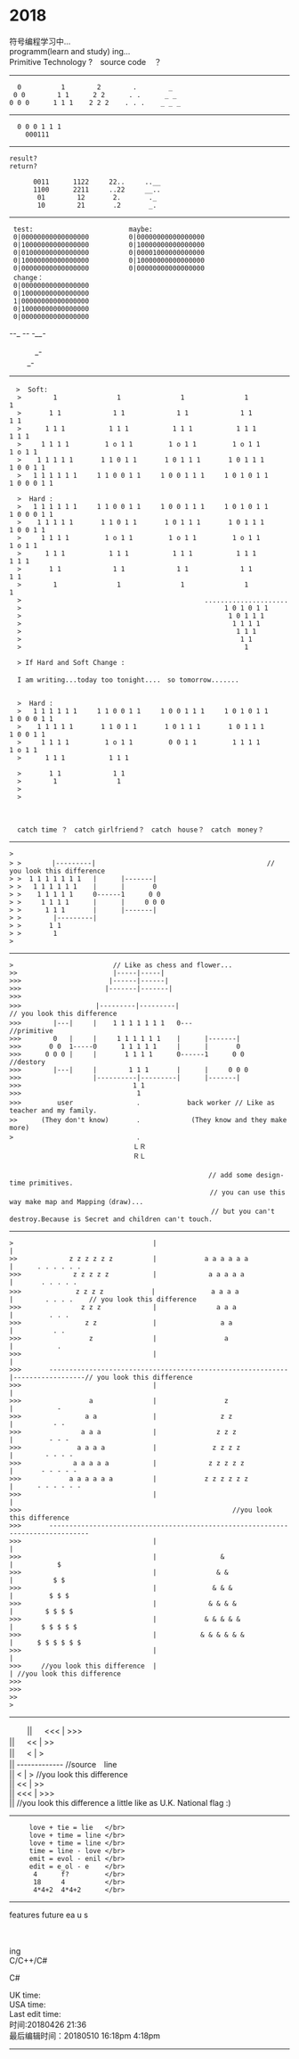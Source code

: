 # 2018

符号编程学习中... </Br>
programm(learn and study) ing...</Br>
  Primitive Technology ?　source code　？
  
-----------------------------------------------------------------------------

      0          1        2        .        _                             
     0 0        1 1      2 2      . .      _ _                            
    0 0 0      1 1 1    2 2 2    . . .    _ _ _                          
 
-----------------------------------------------------------------------------        
      
      0 0 0 1 1 1    
        000111            
           
-----------------------------------------------------------------------------           
    result?
    return?
    
          0011      1122     22..     ..__
          1100      2211     ..22     __..
           01        12       2.       ._
           10        21       .2       _.

-----------------------------------------------------------------------------

     test:                        maybe:             
     0|00000000000000000          0|00000000000000000  
     0|10000000000000000          0|10000000000000000
     0|01000000000000000          0|00001000000000000
     0|10000000000000000          0|10000000000000000
     0|00000000000000000          0|00000000000000000
     change：           
     0|00000000000000000
     0|10000000000000000
     1|00000000000000000
     0|10000000000000000
     0|00000000000000000


_-_-_
_--_ 
_-__-_
   
   　 　　_-　</Br>
 　　 _-
  
-----------------------------------------------------------------------------
    
    　>  Soft:              
      >        1               1               1               1               1
      >       1 1             1 1             1 1             1 1             1 1
      >      1 1 1           1 1 1           1 1 1           1 1 1           1 1 1
      >     1 1 1 1         1 o 1 1         1 o 1 1         1 o 1 1         1 o 1 1
      >    1 1 1 1 1       1 1 0 1 1       1 0 1 1 1       1 0 1 1 1       1 0 0 1 1
      >   1 1 1 1 1 1     1 1 0 0 1 1     1 0 0 1 1 1     1 0 1 0 1 1     1 0 0 0 1 1 
      
      >  Hard :
      >   1 1 1 1 1 1     1 1 0 0 1 1     1 0 0 1 1 1     1 0 1 0 1 1     1 0 0 0 1 1    
      >    1 1 1 1 1       1 1 0 1 1       1 0 1 1 1       1 0 1 1 1       1 0 0 1 1
      >     1 1 1 1         1 o 1 1         1 o 1 1         1 o 1 1         1 o 1 1
      >      1 1 1           1 1 1           1 1 1           1 1 1           1 1 1
      >       1 1             1 1             1 1             1 1             1 1
      >        1               1               1               1               1
      >                                              .....................       
      >                                                   1 0 1 0 1 1
      >                                                    1 0 1 1 1
      >                                                     1 1 1 1
      >                                                      1 1 1
      >                                                       1 1 
      >                                                        1
     
      > If Hard and Soft Change :
      
      I am writing...today too tonight....　so tomorrow.......
      
      
      >  Hard :
      >   1 1 1 1 1 1     1 1 0 0 1 1     1 0 0 1 1 1     1 0 1 0 1 1     1 0 0 0 1 1  
      >    1 1 1 1 1       1 1 0 1 1       1 0 1 1 1       1 0 1 1 1       1 0 0 1 1
      >     1 1 1 1         1 o 1 1         0 0 1 1         1 1 1 1         1 o 1 1
      >      1 1 1           1 1 1
      
      >       1 1             1 1
      >        1               1
      >
      >
      
      
      
      catch time ？　catch girlfriend？　catch　house？　catch　money？
      
----------------------------------------------------------------------------------


    >
    > >　      |---------|                                           // you look this difference
    > >  1 1 1 1 1 1 1   |      |-------|
    > >   1 1 1 1 1 1    |      |       0
    > >    1 1 1 1 1     0------1      0 0
    > >     1 1 1 1      |      |     0 0 0
    > >      1 1 1       |      |-------|
    > >        |---------|      
    > >       1 1             
    > >        1               
    >  
    
-------------------------------------------------------------------------------


    >                         // Like as chess and flower...
    >>                        |-----|-----|                                    
    >>>                      |------|------|
    >>>                     |-------|-------|  
    >>>                              
    >>>　                 |---------|---------|                                     // you look this difference
    >>>        |---|     |    1 1 1 1 1 1 1   0---    　　　　　　　   //primitive   
    >>>        0   |     |     1 1 1 1 1 1    |      |-------|
    >>>       0 0  1-----0      1 1 1 1 1     |      |       0
    >>>      0 0 0 |     |       1 1 1 1      0------1      0 0      //destory
    >>>        |---|     |        1 1 1       |      |     0 0 0  
    >>>                  |----------|---------|      |-------|
    >>>                            1 1             
    >>>                             1               
    >>>         user                ．           back worker // Like as teacher and my family.      
    >>      (They don't know)       ．            (They know and they make more)     
    >                               ．  
                                   ＬＲ               
                                   ＲＬ　　　　　　　
                                   　
                                                 　　　// add some design-time primitives.
                                   　　                // you can use this way make map and Mapping（draw)...
                                                     　// but you can't destroy.Because is Secret and children can't touch.

 
-----------------------------------------------------------------------------------
                                         
                                         
                                         
                                                                       
    >                                   |                                 |                
    >>             z z z z z z          |            a a a a a a          |      . . . . . .
    >>>             z z z z z           |             a a a a a           |       . . . . .
    >>>　            z z z z            |              a a a a            |        . . . .    // you look this difference
    >>>               z z z             |               a a a             |         . . .
    >>>                z z              |                a a              |          . .
    >>>                 z               |                 a               |           .
    >>>                                 |                                 |
    >>>       ------------------------------------------------------------|------------------// you look this difference
    >>>                                 |                                 |
    >>>                 a               |                 z               |           -
    >>>                a a              |                z z              |          - -
    >>>               a a a             |               z z z             |         - - -
    >>>              a a a a            |              z z z z            |        - - - -
    >>>             a a a a a           |             z z z z z           |       - - - - -
    >>>            a a a a a a          |            z z z z z z          |      - - - - - -
    >>>                                 |                                 |
    >>>                                                     //you look this difference
    >>>       --------------------------------------------------------------------------------
    >>>                                 |                                 |
    >>>                                 |                &                |           $
    >>>                                 |               & &               |          $ $
    >>>                                 |              & & &              |         $ $ $
    >>>                                 |             & & & &             |        $ $ $ $
    >>>                                 |            & & & & &            |       $ $ $ $ $
    >>>                                 |           & & & & & &           |      $ $ $ $ $ $
    >>>                                 |                                 |      
    >>>     //you look this difference  |                                 | //you look this difference
    >>>
    >>>
    >>                                  
    >
    
----------------------------------------------------------------------------------


　　
   ||    　     <<< | >>>                                                                       </br>
   ||    　      << | >>                                                                        </br>
   ||    　       < | >                                                                         </br>
   ||          ------------- //source　line                                                     </br>
   ||             < | >      //you look this difference                                         </br>
   ||            << | >>                                                                        </br>
   ||           <<< | >>>                                                                       </br>
   ||         //you look this difference           a little like as U.K. National flag  :)      </br>
    


---------------------------------------------------------------------------------


         love + tie = lie   </br>
         love + time = line </br>
         love + time = line </br>
         time = line - love </br>
         emit = evol - enil </br>
         edit = e_ol - e    </br>
          4      f?         </br>
          18     4          </br>
          4*4+2  4*4+2      </br>
          
          
----------------------------------------------------------------------------------
 
 
  
   features 
   future
   ea u s
  
  　     


ing </Br>
C/C++/C#</Br>

C#</Br>


UK time:                            </Br>
USA time:                           </Br>
Last edit time:                     </Br>
时间:20180426 21:36                  </Br>
最后编辑时间：20180510 16:18pm 4:18pm  </Br>

---------------------------------------







